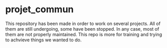 # projet_commun

This repository has been made in order to work on several projects. All of them are still undergoing, some have been stopped.
In any case, most of them are not properly maintained. This repo is more for training and trying to achvieve things we wanted
to do.
